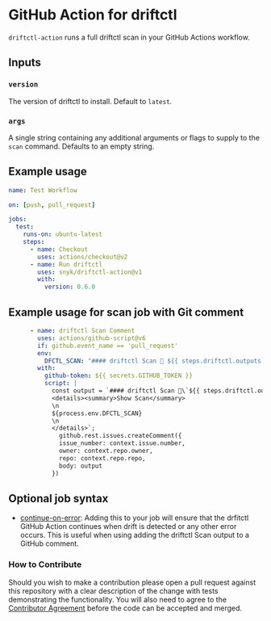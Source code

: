 # GitHub Action for driftctl

`driftctl-action` runs a full driftctl scan in your GitHub Actions workflow.

## Inputs

### `version`

The version of driftctl to install. Default to `latest`.

### `args`

A single string containing any additional arguments or flags to supply to the `scan` command. Defaults to an empty string.

## Example usage

```yml
name: Test Workflow

on: [push, pull_request]

jobs:
  test:
    runs-on: ubuntu-latest
    steps:
      - name: Checkout
        uses: actions/checkout@v2
      - name: Run driftctl
        uses: snyk/driftctl-action@v1
        with:
          version: 0.6.0
```

## Example usage for scan job with Git comment

```yml
      - name: driftctl Scan Comment
        uses: actions/github-script@v6
        if: github.event_name == 'pull_request'
        env:
          DFCTL_SCAN: "#### driftctl Scan 🔎 ${{ steps.driftctl.outputs.driftctl }}"
        with:
          github-token: ${{ secrets.GITHUB_TOKEN }}
          script: |
            const output = `#### driftctl Scan 🔎\`${{ steps.driftctl.outcome }}\`
            <details><summary>Show Scan</summary>
            \n
            ${process.env.DFCTL_SCAN}
            \n
            </details>`;
              github.rest.issues.createComment({
              issue_number: context.issue.number,
              owner: context.repo.owner,
              repo: context.repo.repo,
              body: output
            })
```

## Optional job syntax

- [continue-on-error](https://docs.github.com/en/actions/using-workflows/workflow-syntax-for-github-actions#jobsjob_idstepscontinue-on-error): Adding this to your job will ensure that the drfitctl GitHub Action continues when drift is detected or any other error occurs. This is useful when using adding the driftctl Scan output to a GitHub comment.

### How to Contribute

Should you wish to make a contribution please open a pull request against this repository with a clear description of the change with tests demonstrating the functionality.
You will also need to agree to the [Contributor Agreement](https://gist.github.com/snyksec/201fc2fd188b4a68973998ec30b57686) before the code can be accepted and merged.

